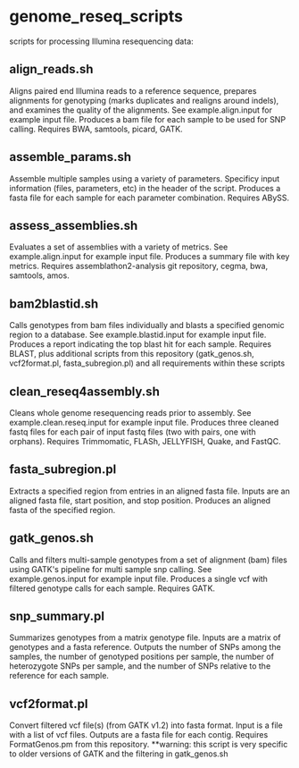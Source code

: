 genome_reseq_scripts
====================
scripts for processing Illumina resequencing data:

align_reads.sh
--------------
Aligns paired end Illumina reads to a reference sequence, prepares alignments for genotyping (marks duplicates and realigns around indels), and examines the quality of the alignments. See example.align.input for example input file. Produces a bam file for each sample to be used for SNP calling. Requires BWA, samtools, picard, GATK.

assemble_params.sh
------------------
Assemble multiple samples using a variety of parameters. Specificy input information (files, parameters, etc) in the header of the script. Produces a fasta file for each sample for each parameter combination. Requires ABySS.

assess_assemblies.sh
--------------------
Evaluates a set of assemblies with a variety of metrics. See example.align.input for example input file. Produces a summary file with key metrics. Requires assemblathon2-analysis git repository, cegma, bwa, samtools, amos.

bam2blastid.sh
--------------
Calls genotypes from bam files individually and blasts a specified genomic region to a database. See example.blastid.input for example input file. Produces a report indicating the top blast hit for each sample. Requires BLAST, plus additional scripts from this repository (gatk_genos.sh, vcf2format.pl, fasta_subregion.pl) and all requirements within these scripts

clean_reseq4assembly.sh
-----------------------
Cleans whole genome resequencing reads prior to assembly. See example.clean.reseq.input for example input file. Produces three cleaned fastq files for each pair of input fastq files (two with pairs, one with orphans). Requires Trimmomatic, FLASh, JELLYFISH, Quake, and FastQC.

fasta_subregion.pl
------------------
Extracts a specified region from entries in an aligned fasta file. Inputs are an aligned fasta file, start position, and stop position. Produces an aligned fasta of the specified region.

gatk_genos.sh
-------------
Calls and filters multi-sample genotypes from a set of alignment (bam) files using GATK's pipeline for multi sample snp calling. See example.genos.input for example input file. Produces a single vcf with filtered genotype calls for each sample. Requires GATK.

snp_summary.pl
--------------
Summarizes genotypes from a matrix genotype file.  Inputs are a matrix of genotypes and a fasta reference.  Outputs the number of SNPs among the samples, the number of genotyped positions per sample, the number of heterozygote SNPs per sample, and the number of SNPs relative to the reference for each sample.

vcf2format.pl
-------------
Convert filtered vcf file(s) (from GATK v1.2) into fasta format. Input is a file with a list of vcf files. Outputs are a fasta file for each contig. Requires FormatGenos.pm from this repository.  **warning: this script is very specific to older versions of GATK and the filtering in gatk_genos.sh
